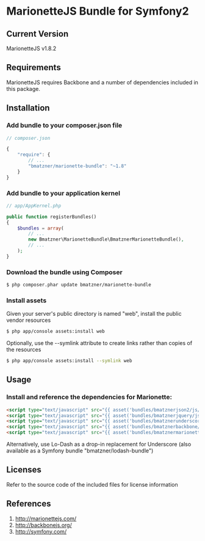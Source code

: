 # MarionetteJS Bundle for Symfony2

## Current Version

MarionetteJS v1.8.2

## Requirements

MarionetteJS requires Backbone and a number of dependencies included in this package.

## Installation

### Add bundle to your composer.json file

``` js
// composer.json

{
    "require": {
		// ...
        "bmatzner/marionette-bundle": "~1.8"
    }
}
```

### Add bundle to your application kernel

``` php
// app/AppKernel.php

public function registerBundles()
{
    $bundles = array(
        // ...
        new Bmatzner\MarionetteBundle\BmatznerMarionetteBundle(),
        // ...
    );
}
```

### Download the bundle using Composer

``` bash
$ php composer.phar update bmatzner/marionette-bundle
```

### Install assets

Given your server's public directory is named "web", install the public vendor resources

``` bash
$ php app/console assets:install web
```

Optionally, use the --symlink attribute to create links rather than copies of the resources 

``` bash
$ php app/console assets:install --symlink web
```

## Usage

### Install and reference the dependencies for Marionette:

``` html
<script type="text/javascript" src="{{ asset('bundles/bmatznerjson2/js/json2.min.js') }}"></script>
<script type="text/javascript" src="{{ asset('bundles/bmatznerjquery/js/jquery.min.js') }}"></script>
<script type="text/javascript" src="{{ asset('bundles/bmatznerunderscore/js/underscore.min.js') }}"></script>
<script type="text/javascript" src="{{ asset('bundles/bmatznerbackbone/js/backbone.min.js') }}"></script>
<script type="text/javascript" src="{{ asset('bundles/bmatznermarionette/js/backbone.marionette.min.js') }}"></script>
```

Alternatively, use Lo-Dash as a drop-in replacement for Underscore (also available as a Symfony bundle "bmatzner/lodash-bundle")

## Licenses

Refer to the source code of the included files for license information

## References

1. http://marionettejs.com/
2. http://backbonejs.org/
3. http://symfony.com/
